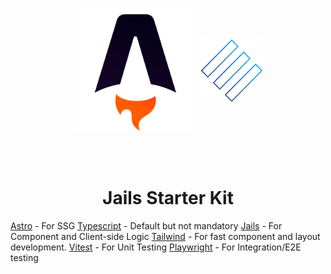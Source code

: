 <p align="center">
  <img width="200" valign="middle" src="public/astro-logo.svg" alt="Astro">
  <img width="100" valign="middle" src="public/jails-logo.svg" alt="Jails">
</p>
<br />
<br />

<h1 align="center">Jails Starter Kit</h1>

[Astro](astro.build) - For SSG
[Typescript](https://www.typescriptlang.org/) - Default but not mandatory
[Jails](https://jails-js.org/) - For Component and Client-side Logic
[Tailwind](https://tailwindcss.com/) - For fast component and layout development.
[Vitest](https://vitest.dev/) - For Unit Testing
[Playwright](https://playwright.dev/) - For Integration/E2E testing
